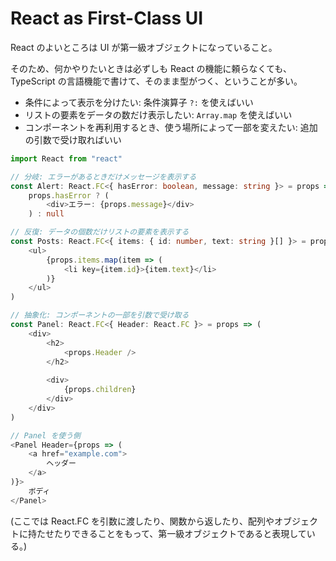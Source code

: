 # React as First-Class UI

React のよいところは UI が第一級オブジェクトになっていること。

そのため、何かやりたいときは必ずしも React の機能に頼らなくても、TypeScript の言語機能で書けて、そのまま型がつく、ということが多い。

- 条件によって表示を分けたい: 条件演算子 `?:` を使えばいい
- リストの要素をデータの数だけ表示したい: `Array.map` を使えばいい
- コンポーネントを再利用するとき、使う場所によって一部を変えたい: 追加の引数で受け取ればいい

```ts
import React from "react"

// 分岐: エラーがあるときだけメッセージを表示する
const Alert: React.FC<{ hasError: boolean, message: string }> = props =>
    props.hasError ? (
        <div>エラー: {props.message}</div>
    ) : null

// 反復: データの個数だけリストの要素を表示する
const Posts: React.FC<{ items: { id: number, text: string }[] }> = props => (
    <ul>
        {props.items.map(item => (
            <li key={item.id}>{item.text}</li>
        )}
    </ul>
)

// 抽象化: コンポーネントの一部を引数で受け取る
const Panel: React.FC<{ Header: React.FC }> = props => (
    <div>
        <h2>
            <props.Header />
        </h2>
        
        <div>
            {props.children}
        </div>
    </div>
)

// Panel を使う側
<Panel Header={props => (
    <a href="example.com">
        ヘッダー
    </a>
)}>
    ボディ
</Panel>
```

(ここでは React.FC を引数に渡したり、関数から返したり、配列やオブジェクトに持たせたりできることをもって、第一級オブジェクトであると表現している。)
